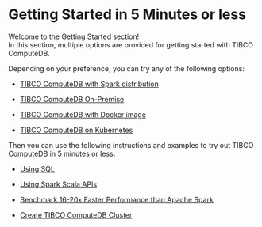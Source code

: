 # Getting Started in 5 Minutes or less

Welcome to the Getting Started section! <br>
In this section, multiple options are provided for getting started with TIBCO ComputeDB.

Depending on your preference, you can try any of the following options:

* [TIBCO ComputeDB with Spark distribution](quickstart/getting_started_with_your_spark_distribution.md)

* [TIBCO ComputeDB On-Premise](quickstart/getting_started_by_installing_snappydata_on-premise.md)

* [TIBCO ComputeDB with Docker image](quickstart/getting_started_with_docker_image.md)

* [TIBCO ComputeDB on Kubernetes](quickstart/getting_started_on_kubernetes.md)

Then you can use the following instructions and examples to try out TIBCO ComputeDB in 5 minutes or less:

* [Using SQL](quickstart/using_sql.md)

* [Using Spark Scala APIs](quickstart/using_spark_scala_apis.md)

* [Benchmark 16-20x Faster Performance than Apache Spark](quickstart/performance_apache_spark.md)

* [Create TIBCO ComputeDB Cluster](quickstart/snappydataquick_start.md)





